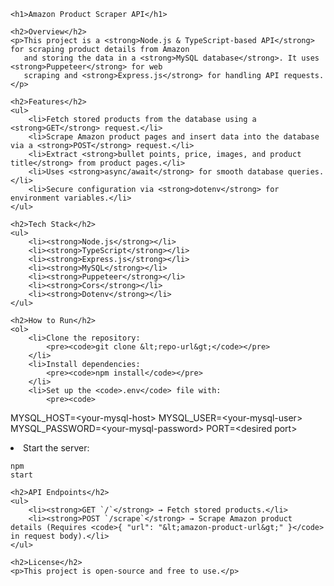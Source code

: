 <!DOCTYPE html>
<html lang="en">
<head>
    <meta charset="UTF-8">
    <meta name="viewport" content="width=device-width, initial-scale=1.0">
    <title>Amazon Product Scraper API - README</title>
</head>
<body>

    <h1>Amazon Product Scraper API</h1>

    <h2>Overview</h2>
    <p>This project is a <strong>Node.js & TypeScript-based API</strong> for scraping product details from Amazon 
       and storing the data in a <strong>MySQL database</strong>. It uses <strong>Puppeteer</strong> for web 
       scraping and <strong>Express.js</strong> for handling API requests.</p>

    <h2>Features</h2>
    <ul>
        <li>Fetch stored products from the database using a <strong>GET</strong> request.</li>
        <li>Scrape Amazon product pages and insert data into the database via a <strong>POST</strong> request.</li>
        <li>Extract <strong>bullet points, price, images, and product title</strong> from product pages.</li>
        <li>Uses <strong>async/await</strong> for smooth database queries.</li>
        <li>Secure configuration via <strong>dotenv</strong> for environment variables.</li>
    </ul>

    <h2>Tech Stack</h2>
    <ul>
        <li><strong>Node.js</strong></li>
        <li><strong>TypeScript</strong></li>
        <li><strong>Express.js</strong></li>
        <li><strong>MySQL</strong></li>
        <li><strong>Puppeteer</strong></li>
        <li><strong>Cors</strong></li>
        <li><strong>Dotenv</strong></li>
    </ul>

    <h2>How to Run</h2>
    <ol>
        <li>Clone the repository:
            <pre><code>git clone &lt;repo-url&gt;</code></pre>
        </li>
        <li>Install dependencies:
            <pre><code>npm install</code></pre>
        </li>
        <li>Set up the <code>.env</code> file with:
            <pre><code>
MYSQL_HOST=&lt;your-mysql-host&gt;
MYSQL_USER=&lt;your-mysql-user&gt;
MYSQL_PASSWORD=&lt;your-mysql-password&gt;
PORT=&lt;desired port&gt;
            </code></pre>
        </li>
        <li>Start the server:
            <pre><code>npm start</code></pre>
        </li>
    </ol>

    <h2>API Endpoints</h2>
    <ul>
        <li><strong>GET `/`</strong> → Fetch stored products.</li>
        <li><strong>POST `/scrape`</strong> → Scrape Amazon product details (Requires <code>{ "url": "&lt;amazon-product-url&gt;" }</code> in request body).</li>
    </ul>

    <h2>License</h2>
    <p>This project is open-source and free to use.</p>

</body>
</html>
